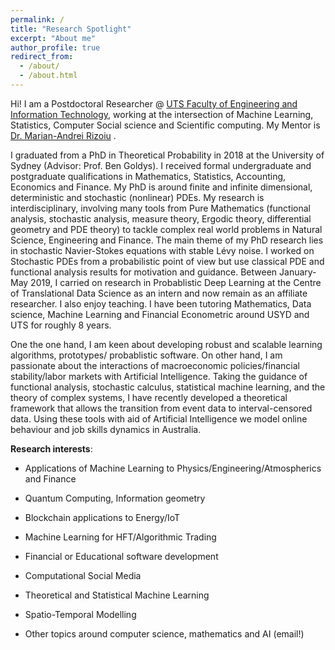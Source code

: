 ```yaml
---
permalink: /
title: "Research Spotlight"
excerpt: "About me"
author_profile: true
redirect_from: 
  - /about/
  - /about.html
---
```


Hi! I am a Postdoctoral Researcher @ [UTS Faculty of Engineering and Information Technology](https://www.uts.edu.au/about/faculty-engineering-and-information-technology/computer-science), working at the intersection of  Machine Learning, Statistics, Computer Social science and Scientific computing. My Mentor is [Dr. Marian-Andrei Rizoiu](http://www.rizoiu.eu) .

I graduated from a PhD in Theoretical Probability in 2018 at the University of Sydney (Advisor: Prof. Ben Goldys). I received formal undergraduate and postgraduate qualifications in Mathematics, Statistics, Accounting, Economics and Finance. My PhD is around finite and infinite dimensional, deterministic and stochastic (nonlinear) PDEs. My research is interdisciplinary, involving many tools from Pure Mathematics (functional analysis, stochastic analysis, measure theory, Ergodic theory, differential geometry and PDE theory) to tackle complex real world problems in Natural Science, Engineering and Finance. The main theme of my PhD research lies in stochastic Navier-Stokes equations with stable Lévy noise. I worked on Stochastic PDEs from a probabilistic point of view but use classical PDE and functional analysis results for motivation and guidance. Between January-May 2019, I  carried on research in Probablistic Deep Learning at the Centre of Translational Data Science as an intern and now remain as an affiliate researcher. I also enjoy teaching. I have been tutoring Mathematics, Data science, Machine Learning and Financial Econometric around USYD and UTS for roughly 8 years.

One the one hand, I am keen about developing robust and scalable learning algorithms, prototypes/ probablistic software. On other hand, I am passionate about the interactions of macroeconomic policies/financial stability/labor markets with Artificial Intelligence. Taking the guidance of functional analysis, stochastic calculus, statistical machine learning, and the theory of complex systems, I have recently developed a theoretical framework that allows the transition from event data to interval-censored data. Using these tools with aid of Artificial Intelligence we model online behaviour and job skills dynamics in Australia. 

**Research interests**: 

* Applications of Machine Learning to Physics/Engineering/Atmospherics and Finance

* Quantum Computing, Information geometry

* Blockchain applications to Energy/IoT 

* Machine Learning for HFT/Algorithmic Trading

* Financial or Educational software development

* Computational Social Media

* Theoretical and Statistical Machine Learning

* Spatio-Temporal Modelling

* Other topics around computer science, mathematics and AI (email!)